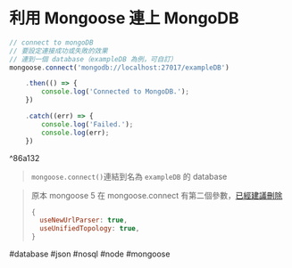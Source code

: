 # 利用 Mongoose 連上 MongoDB
```js
// connect to mongoDB
// 要設定連接成功或失敗的效果
// 連到一個 database（exampleDB 為例，可自訂）
mongoose.connect('mongodb://localhost:27017/exampleDB')

	.then(() => {
		console.log('Connected to MongoDB.');
	})

	.catch((err) => {
		console.log('Failed.');
		console.log(err);
	})
```

^86a132

>`mongoose.connect()`連結到名為 `exampleDB` 的 database

>原本 mongoose 5 在 mongoose.connect 有第二個參數，[已經建議刪除](https://mongoosejs.com/docs/migrating_to_6.html#version-requirements)
>```js
>{
>	useNewUrlParser: true,
>	useUnifiedTopology: true,
>}
>```

#database #json #nosql #node #mongoose
